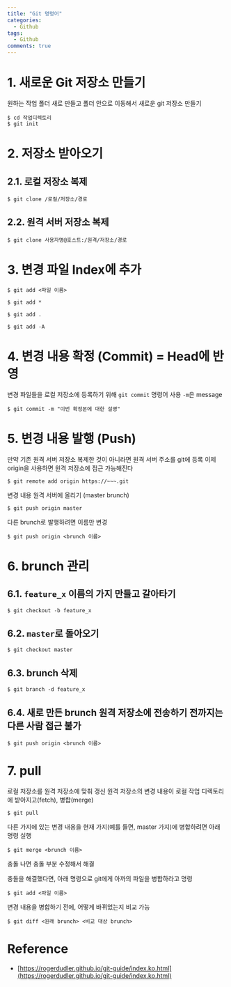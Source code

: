 ```yaml
---
title: "Git 명령어"
categories:
  - Github
tags:
  - Github
comments: true
---
```

# 1. 새로운 Git 저장소 만들기
원하는 작업 폴더 새로 만들고 폴더 안으로 이동해서 새로운 git 저장소 만들기
```
$ cd 작업디렉토리
$ git init
```

# 2. 저장소 받아오기
## 2.1. 로컬 저장소 복제
```
$ git clone /로컬/저장소/경로
```

## 2.2. 원격 서버 저장소 복제
```
$ git clone 사용자명@호스트:/원격/저장소/경로
```

# 3. 변경 파일 Index에 추가
```
$ git add <파일 이름>
```
```
$ git add *
```
```
$ git add .
```
```
$ git add -A
```
# 4. 변경 내용 확정 (Commit) = Head에 반영
변경 파일들을 로컬 저장소에 등록하기 위해 `git commit` 명령어 사용 `-m`은 message
```
$ git commit -m "이번 확정본에 대한 설명"
```

# 5. 변경 내용 발행 (Push)
만약 기존 원격 서버 저장소 복제한 것이 아니라면 원격 서버 주소를 git에 등록
이제 origin을 사용하면 원격 저장소에 접근 가능해진다
```
$ git remote add origin https://~~~.git
```

변경 내용 원격 서버에 올리기 (master brunch)
```
$ git push origin master
```

다른 brunch로 발행하려면 이름만 변경
```
$ git push origin <brunch 이름>
```

# 6. brunch 관리
## 6.1. `feature_x` 이름의 가지 만들고 갈아타기
```
$ git checkout -b feature_x
```

## 6.2. `master`로 돌아오기
```
$ git checkout master
```

## 6.3. brunch 삭제
```
$ git branch -d feature_x
```

## 6.4. 새로 만든 brunch 원격 저장소에 전송하기 전까지는 다른 사람 접근 불가
```
$ git push origin <brunch 이름>
```

# 7. pull
로컬 저장소를 원격 저장소에 맞춰 갱신
원격 저장소의 변경 내용이 로컬 작업 디렉토리에 받아지고(fetch), 병합(merge)
```
$ git pull
```

다른 가지에 있는 변경 내용을 현재 가지(예를 들면, master 가지)에 병합하려면 아래 명령 실행
```
$ git merge <brunch 이름>
```

충돌 나면 충돌 부분 수정해서 해결

충돌을 해결했다면, 아래 명령으로 git에게 아까의 파일을 병합하라고 명령
```
$ git add <파일 이름>
```

변경 내용을 병합하기 전에, 어떻게 바뀌었는지 비교 가능
```
$ git diff <원래 brunch> <비교 대상 brunch>
```


# Reference
- [https://rogerdudler.github.io/git-guide/index.ko.html](https://rogerdudler.github.io/git-guide/index.ko.html)
